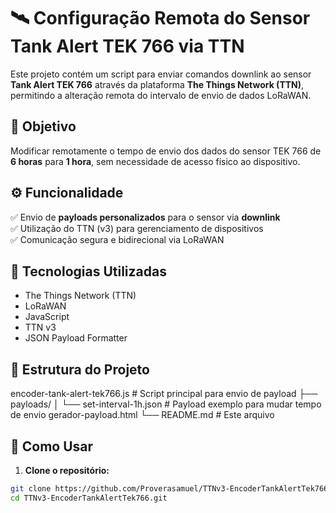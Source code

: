 # 🛰️ Configuração Remota do Sensor Tank Alert TEK 766 via TTN

Este projeto contém um script para enviar comandos downlink ao sensor **Tank Alert TEK 766** através da plataforma **The Things Network (TTN)**, permitindo a alteração remota do intervalo de envio de dados LoRaWAN.

## 📌 Objetivo

Modificar remotamente o tempo de envio dos dados do sensor TEK 766 de **6 horas** para **1 hora**, sem necessidade de acesso físico ao dispositivo.

## ⚙️ Funcionalidade

✅ Envio de **payloads personalizados** para o sensor via **downlink**  
✅ Utilização do TTN (v3) para gerenciamento de dispositivos  
✅ Comunicação segura e bidirecional via LoRaWAN  

## 🧪 Tecnologias Utilizadas

- The Things Network (TTN)
- LoRaWAN
- JavaScript 
- TTN v3
- JSON Payload Formatter

## 📁 Estrutura do Projeto
 encoder-tank-alert-tek766.js # Script principal para envio de payload
├── payloads/
│ └── set-interval-1h.json # Payload exemplo para mudar tempo de envio
      gerador-payload.html
└── README.md # Este arquivo


## 🚀 Como Usar

1. **Clone o repositório:**

```bash
git clone https://github.com/Proverasamuel/TTNv3-EncoderTankAlertTek766.git
cd TTNv3-EncoderTankAlertTek766.git
